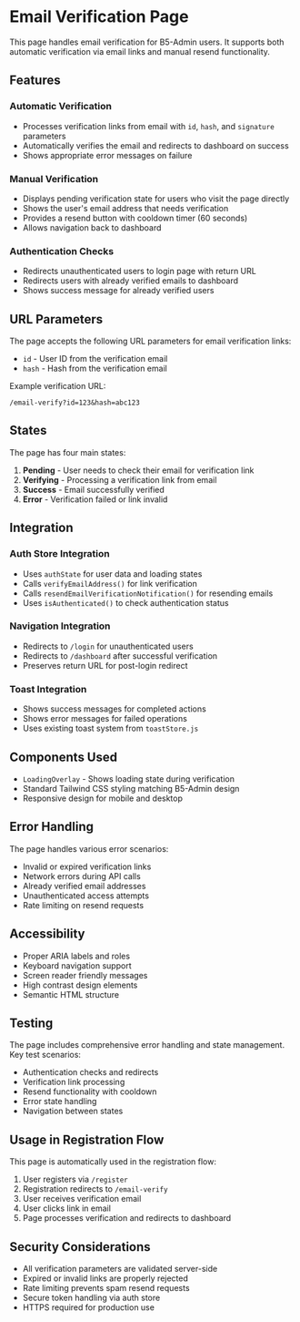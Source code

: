 # Email Verification Page

This page handles email verification for B5-Admin users. It supports both automatic verification via email links and manual resend functionality.

## Features

### Automatic Verification
- Processes verification links from email with `id`, `hash`, and `signature` parameters
- Automatically verifies the email and redirects to dashboard on success
- Shows appropriate error messages on failure

### Manual Verification
- Displays pending verification state for users who visit the page directly
- Shows the user's email address that needs verification
- Provides a resend button with cooldown timer (60 seconds)
- Allows navigation back to dashboard

### Authentication Checks
- Redirects unauthenticated users to login page with return URL
- Redirects users with already verified emails to dashboard
- Shows success message for already verified users

## URL Parameters

The page accepts the following URL parameters for email verification links:

- `id` - User ID from the verification email
- `hash` - Hash from the verification email

Example verification URL:
```
/email-verify?id=123&hash=abc123
```

## States

The page has four main states:

1. **Pending** - User needs to check their email for verification link
2. **Verifying** - Processing a verification link from email
3. **Success** - Email successfully verified
4. **Error** - Verification failed or link invalid

## Integration

### Auth Store Integration
- Uses `authState` for user data and loading states
- Calls `verifyEmailAddress()` for link verification
- Calls `resendEmailVerificationNotification()` for resending emails
- Uses `isAuthenticated()` to check authentication status

### Navigation Integration
- Redirects to `/login` for unauthenticated users
- Redirects to `/dashboard` after successful verification
- Preserves return URL for post-login redirect

### Toast Integration
- Shows success messages for completed actions
- Shows error messages for failed operations
- Uses existing toast system from `toastStore.js`

## Components Used

- `LoadingOverlay` - Shows loading state during verification
- Standard Tailwind CSS styling matching B5-Admin design
- Responsive design for mobile and desktop

## Error Handling

The page handles various error scenarios:

- Invalid or expired verification links
- Network errors during API calls
- Already verified email addresses
- Unauthenticated access attempts
- Rate limiting on resend requests

## Accessibility

- Proper ARIA labels and roles
- Keyboard navigation support
- Screen reader friendly messages
- High contrast design elements
- Semantic HTML structure

## Testing

The page includes comprehensive error handling and state management. Key test scenarios:

- Authentication checks and redirects
- Verification link processing
- Resend functionality with cooldown
- Error state handling
- Navigation between states

## Usage in Registration Flow

This page is automatically used in the registration flow:

1. User registers via `/register`
2. Registration redirects to `/email-verify`
3. User receives verification email
4. User clicks link in email
5. Page processes verification and redirects to dashboard

## Security Considerations

- All verification parameters are validated server-side
- Expired or invalid links are properly rejected
- Rate limiting prevents spam resend requests
- Secure token handling via auth store
- HTTPS required for production use